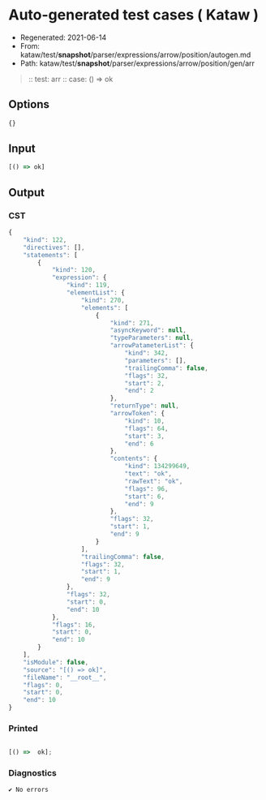 # Auto-generated test cases ( Kataw )
- Regenerated: 2021-06-14
- From: kataw/test/__snapshot__/parser/expressions/arrow/position/autogen.md
- Path: kataw/test/__snapshot__/parser/expressions/arrow/position/gen/arr
> :: test: arr
> :: case: () => ok
## Options

`````js
{}
`````
## Input

`````js
[() => ok]
`````
## Output

### CST

```javascript
{
    "kind": 122,
    "directives": [],
    "statements": [
        {
            "kind": 120,
            "expression": {
                "kind": 119,
                "elementList": {
                    "kind": 270,
                    "elements": [
                        {
                            "kind": 271,
                            "asyncKeyword": null,
                            "typeParameters": null,
                            "arrowPatameterList": {
                                "kind": 342,
                                "parameters": [],
                                "trailingComma": false,
                                "flags": 32,
                                "start": 2,
                                "end": 2
                            },
                            "returnType": null,
                            "arrowToken": {
                                "kind": 10,
                                "flags": 64,
                                "start": 3,
                                "end": 6
                            },
                            "contents": {
                                "kind": 134299649,
                                "text": "ok",
                                "rawText": "ok",
                                "flags": 96,
                                "start": 6,
                                "end": 9
                            },
                            "flags": 32,
                            "start": 1,
                            "end": 9
                        }
                    ],
                    "trailingComma": false,
                    "flags": 32,
                    "start": 1,
                    "end": 9
                },
                "flags": 32,
                "start": 0,
                "end": 10
            },
            "flags": 16,
            "start": 0,
            "end": 10
        }
    ],
    "isModule": false,
    "source": "[() => ok]",
    "fileName": "__root__",
    "flags": 0,
    "start": 0,
    "end": 10
}
```

### Printed

```javascript

[() =>  ok];
```

### Diagnostics

```javascript
✔ No errors
```

